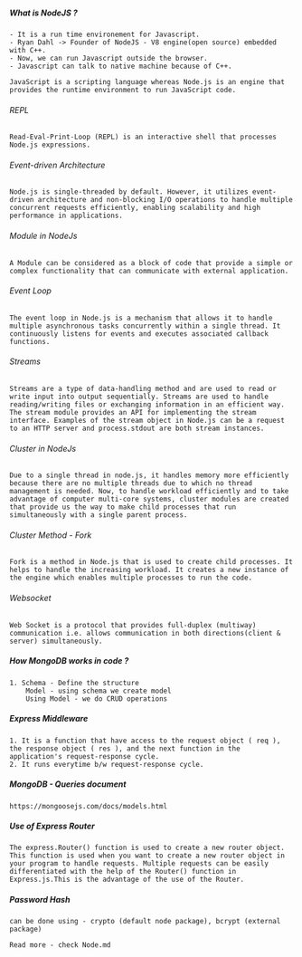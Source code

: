 ##### What is NodeJS ?
    - It is a run time environement for Javascript.
    - Ryan Dahl -> Founder of NodeJS - V8 engine(open source) embedded with C++.
    - Now, we can run Javascript outside the browser.
    - Javascript can talk to native machine because of C++.

`JavaScript is a scripting language whereas Node.js is an engine that provides the runtime environment to run JavaScript code.`

###### REPL
`Read-Eval-Print-Loop (REPL) is an interactive shell that processes Node.js expressions.`

###### Event-driven Architecture
`Node.js is single-threaded by default. However, it utilizes event-driven architecture and non-blocking I/O operations to handle multiple concurrent requests efficiently, enabling scalability and high performance in applications.`

###### Module in NodeJs
`A Module can be considered as a block of code that provide a simple or complex functionality that can communicate with external application.`

###### Event Loop
`The event loop in Node.js is a mechanism that allows it to handle multiple asynchronous tasks concurrently within a single thread. It continuously listens for events and executes associated callback functions.`

###### Streams
`Streams are a type of data-handling method and are used to read or write input into output sequentially. Streams are used to handle reading/writing files or exchanging information in an efficient way. The stream module provides an API for implementing the stream interface. Examples of the stream object in Node.js can be a request to an HTTP server and process.stdout are both stream instances.`

###### Cluster in NodeJs
`Due to a single thread in node.js, it handles memory more efficiently because there are no multiple threads due to which no thread management is needed. Now, to handle workload efficiently and to take advantage of computer multi-core systems, cluster modules are created that provide us the way to make child processes that run simultaneously with a single parent process.`

###### Cluster Method - Fork
`Fork is a method in Node.js that is used to create child processes. It helps to handle the increasing workload. It creates a new instance of the engine which enables multiple processes to run the code.`

###### Websocket
`Web Socket is a protocol that provides full-duplex (multiway) communication i.e. allows communication in both directions(client & server) simultaneously.`

##### How MongoDB works in code ?

    1. Schema - Define the structure
        Model - using schema we create model
        Using Model - we do CRUD operations

##### Express Middleware

    1. It is a function that have access to the request object ( req ), the response object ( res ), and the next function in the application's request-response cycle.
    2. It runs everytime b/w request-response cycle.

##### MongoDB - Queries document

    https://mongoosejs.com/docs/models.html

##### Use of Express Router

    The express.Router() function is used to create a new router object. This function is used when you want to create a new router object in your program to handle requests. Multiple requests can be easily differentiated with the help of the Router() function in Express.js.This is the advantage of the use of the Router.

##### Password Hash

    can be done using - crypto (default node package), bcrypt (external package)

`Read more - check Node.md`